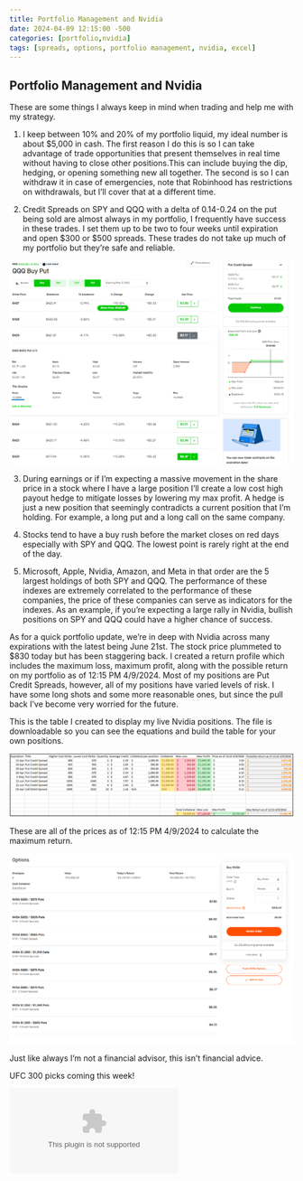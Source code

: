 ```yaml
---
title: Portfolio Management and Nvidia
date: 2024-04-09 12:15:00 -500
categories: [portfolio,nvidia]
tags: [spreads, options, portfolio management, nvidia, excel]
---
```


## Portfolio Management and Nvidia

These are some things I always keep in mind when trading and help me with my strategy.

1. I keep between 10% and 20% of my portfolio liquid, my ideal number is about $5,000 in cash. The first reason I do this is so I can take advantage of trade opportunities that present themselves in real time without having to close other positions.This can include buying the dip, hedging, or opening something new all together. The second is so I can withdraw it in case of emergencies, note that Robinhood has restrictions on withdrawals, but I’ll cover that at a different time.

2. Credit Spreads on SPY and QQQ with a delta of 0.14-0.24 on the put being sold are almost always in my portfolio, I frequently have success in these trades. I set them up to be two to four weeks until expiration and open $300 or $500 spreads. These trades do not take up much of my portfolio but they’re safe and reliable.

![img-description](/assets/deltaexample.png)

3. During earnings or if I’m expecting a massive movement in the share price in a stock where I have a large position I’ll create a low cost high payout hedge to mitigate losses by lowering my max profit. A hedge is just a new position that seemingly contradicts a current position that I’m holding. For example, a long put and a long call on the same company.

4. Stocks tend to have a buy rush before the market closes on red days especially with SPY and QQQ. The lowest point is rarely right at the end of the day.

5. Microsoft, Apple, Nvidia, Amazon, and Meta in that order are the 5 largest holdings of both SPY and QQQ. The performance of these indexes are extremely correlated to the performance of these companies, the price of these companies can serve as indicators for the indexes. As an example, if you’re expecting a large rally in Nvidia, bullish positions on SPY and QQQ could have a higher chance of success.


As for a quick portfolio update, we’re in deep with Nvidia across many expirations with the latest being June 21st. The stock price plummeted to $830 today but has been staggering back. I created a return profile which includes the maximum loss, maximum profit, along with the possible return on my portfolio as of 12:15 PM 4/9/2024. Most of my positions are Put Credit Spreads, however, all of my positions have varied levels of risk. I have some long shots and some more reasonable ones, but since the pull back I’ve become very worried for the future.

This is the table I created to display my live Nvidia positions. The file is downloadable so you can see the equations and build the table for your own positions.

![img-description](/assets/nvda04092024returns.png)

These are all of the prices as of 12:15 PM 4/9/2024 to calculate the maximum return.

![img-description](/assets/nvdapositions04.09.2024.png)

Just like always I’m not a financial advisor, this isn’t financial advice.

UFC 300 picks coming this week!

![excel](nvidia04092024returnprofile.xlsx)